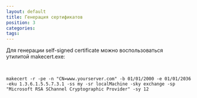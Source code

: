 ```yaml
---
layout: default
title: Генерация сертификатов
position: 3
categories: 
tags: 
---
```


Для генерации self-signed certificate можно воспользоваться утилитой makecert.exe:

    

```
makecert -r -pe -n "CN=www.yourserver.com" -b 01/01/2000 -e 01/01/2036 -eku 1.3.6.1.5.5.7.3.1 -ss my -sr localMachine -sky exchange -sp "Microsoft RSA SChannel Cryptographic Provider" -sy 12
```

 

 

